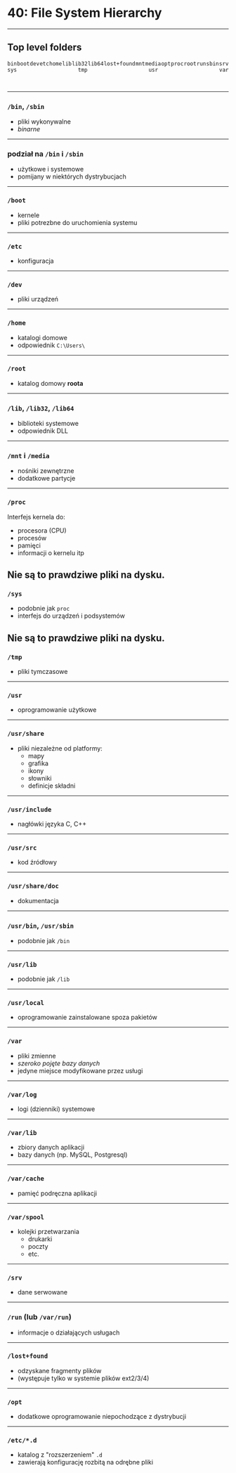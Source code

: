 # 40: File System Hierarchy
---
## Top level folders

<div style='display: flex; flex-wrap: wrap; justify-content: space-between; padding-bottom: 2em;'>
<div  class=fragment>
<i class='fa fa-folder'></i> <code>bin</code>
</div>
<div  class=fragment>
<i class='fa fa-folder'></i> <code>boot</code>
</div>
<div  class=fragment>
<i class='fa fa-folder'></i> <code>dev</code>
</div>
<div  class=fragment>
<i class='fa fa-folder'></i> <code>etc</code>
</div>
<div  class=fragment>
<i class='fa fa-folder'></i> <code>home</code>
</div>
<div  class=fragment>
<i class='fa fa-folder'></i> <code>lib</code>
</div>
<div  class=fragment>
<i class='fa fa-folder'></i> <code>lib32</code>
</div>
<div  class=fragment>
<i class='fa fa-folder'></i> <code>lib64</code>
</div>
<div  class=fragment>
<i class='fa fa-folder'></i> <code>lost+found</code>
</div>
<div  class=fragment>
<i class='fa fa-folder'></i> <code>mnt</code>
</div>
<div  class=fragment>
<i class='fa fa-folder'></i> <code>media</code>
</div>
<div  class=fragment>
<i class='fa fa-folder'></i> <code>opt</code>
</div>
<div  class=fragment>
<i class='fa fa-folder'></i> <code>proc</code>
</div>
<div  class=fragment>
<i class='fa fa-folder'></i> <code>root</code>
</div>
<div  class=fragment>
<i class='fa fa-folder'></i> <code>run</code>
</div>
<div  class=fragment>
<i class='fa fa-folder'></i> <code>sbin</code>
</div>
<div  class=fragment>
<i class='fa fa-folder'></i> <code>srv</code>
</div>
<div  class=fragment>
<i class='fa fa-folder'></i> <code>sys</code>
</div>
<div  class=fragment>
<i class='fa fa-folder'></i> <code>tmp</code>
</div>
<div  class=fragment>
<i class='fa fa-folder'></i> <code>usr</code>
</div>
<div  class=fragment>
<i class='fa fa-folder'></i> <code>var</code>
</div>
</div>

------
### `/bin`, `/sbin`

- pliki wykonywalne
- *binarne*
---
### podział na `/bin` i `/sbin`

- użytkowe i systemowe
- pomijany w niektórych dystrybucjach
------
### `/boot`

- kernele
- pliki potrezbne do uruchomienia systemu
------
### `/etc`

- konfiguracja
------
### `/dev`

- pliki urządzeń
------
### `/home`

- katalogi domowe
- odpowiednik `C:\Users\`
---
### `/root`

- katalog domowy **roota**
------
### `/lib`, `/lib32`, `/lib64`

- biblioteki systemowe
- odpowiednik DLL
------ 
### `/mnt` i `/media`

- nośniki zewnętrzne
- dodatkowe partycje
------
### `/proc`

Interfejs kernela do:
- procesora (CPU)
- procesów
- pamięci
- informacji o kernelu itp

Nie są to prawdziwe pliki na dysku.
------
### `/sys`

- podobnie jak `proc`
- interfejs do urządzeń i podsystemów

Nie są to prawdziwe pliki na dysku.
------
### `/tmp`

- pliki tymczasowe
------
### `/usr`

- oprogramowanie użytkowe
---
### `/usr/share`

- pliki niezależne od platformy:
    - mapy
    - grafika
    - ikony
    - słowniki
    - definicje składni
---
### `/usr/include`

- nagłówki języka C, C++
---
### `/usr/src`

- kod źródłowy
---
### `/usr/share/doc`

- dokumentacja
---
### `/usr/bin`, `/usr/sbin`

- podobnie jak `/bin`
---
### `/usr/lib`

- podobnie jak `/lib`
---
### `/usr/local`

- oprogramowanie zainstalowane spoza pakietów
------
### `/var`

- pliki zmienne
- *szeroko pojęte bazy danych*
- jedyne miejsce modyfikowane przez usługi
---
### `/var/log`

- logi (dzienniki) systemowe
---
### `/var/lib`

- zbiory danych aplikacji
- bazy danych (np. MySQL, Postgresql)
---
### `/var/cache`

- pamięć podręczna aplikacji
---
### `/var/spool`

- kolejki przetwarzania
  - drukarki
  - poczty
  - etc.
------
### `/srv`

- dane serwowane
------
### `/run` (lub `/var/run`)

- informacje o działających usługach
------
### `/lost+found`

- odzyskane fragmenty plików
- (występuje tylko w systemie plików ext2/3/4)
------
### `/opt`

- dodatkowe oprogramowanie niepochodzące z dystrybucji
------
### `/etc/*.d`

- katalog z "rozszerzeniem" `.d`
- zawierają konfigurację rozbitą na odrębne pliki

